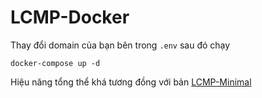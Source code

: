 # LCMP-Docker

Thay đổi domain của bạn bên trong `.env` sau đó chạy
```
docker-compose up -d
```
Hiệu năng tổng thể khá tương đồng với bản [LCMP-Minimal](https://github.com/bibicadotnet/LCMP-Minimal)
